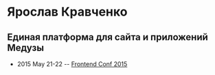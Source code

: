 # Ярослав Кравченко

## Единая платформа для сайта и приложений Медузы
- 2015 May 21-22 -- [Frontend Conf 2015](https://www.youtube.com/watch?v=Ja-VhJL2FbE)    
